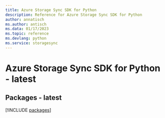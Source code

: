 ```yaml
---
title: Azure Storage Sync SDK for Python
description: Reference for Azure Storage Sync SDK for Python
author: annatisch
ms.author: antisch
ms.data: 01/17/2023
ms.topic: reference
ms.devlang: python
ms.service: storagesync
---
```

# Azure Storage Sync SDK for Python - latest
## Packages - latest
[!INCLUDE [packages](storage-sync-index.md)]
